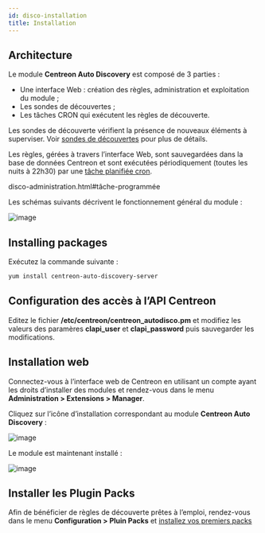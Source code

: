 ```yaml
---
id: disco-installation
title: Installation
---
```


## Architecture

Le module **Centreon Auto Discovery** est composé de 3 parties :

* Une interface Web : création des règles, administration et exploitation du module ;
* Les sondes de découvertes ;
* Les tâches CRON qui exécutent les règles de découverte.

Les sondes de découverte vérifient la présence de nouveaux éléments à superviser. Voir
[sondes de découvertes](disco-service-create-rule#discovery-plugins) pour plus de détails.

Les règles, gérées à travers l’interface Web, sont sauvegardées dans la base de données Centreon et sont exécutées
périodiquement (toutes les nuits à 22h30) par une [tâche planifiée cron](disco-administration#tâche-programmée).

disco-administration.html#tâche-programmée

Les schémas suivants décrivent le fonctionnement général du module :

![image](assets/configuration/autodisco/centreon_auto_disco_schema.png)

## Installing packages

Exécutez la commande suivante :
```Bash
yum install centreon-auto-discovery-server
```

## Configuration des accès à l’API Centreon

Editez le fichier **/etc/centreon/centreon_autodisco.pm** et modifiez les valeurs des paramères **clapi_user** et
**clapi_password** puis sauvegarder les modifications.

## Installation web

Connectez-vous à l’interface web de Centreon en utilisant un compte ayant les droits d’installer des modules et
rendez-vous dans le menu **Administration \> Extensions \> Manager**.

Cliquez sur l’icône d’installation correspondant au module **Centreon Auto Discovery** :

![image](assets/configuration/autodisco/install.png)

Le module est maintenant installé :

![image](assets/configuration/autodisco/list_modules.png)

## Installer les Plugin Packs

Afin de bénéficier de règles de découverte prêtes à l’emploi, rendez-vous dans le menu **Configuration \> Pluin Packs**
et [installez vos premiers packs](../pluginpacks#installation-du-pack)
